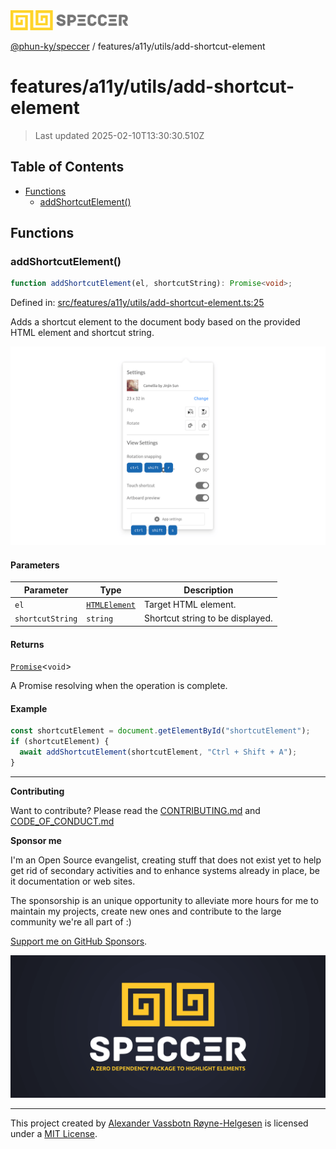 <div>
  <img alt="SPECCER logo" src="https://raw.githubusercontent.com/phun-ky/speccer/main/public/logo-speccer-horizontal-colored-package.svg?raw=true" style="max-height:32px;" />
</div>

[@phun-ky/speccer](../../../README.md) / features/a11y/utils/add-shortcut-element

# features/a11y/utils/add-shortcut-element

> Last updated 2025-02-10T13:30:30.510Z

## Table of Contents

- [Functions](#functions)
  - [addShortcutElement()](#addshortcutelement)

## Functions

### addShortcutElement()

```ts
function addShortcutElement(el, shortcutString): Promise<void>;
```

Defined in: [src/features/a11y/utils/add-shortcut-element.ts:25](https://github.com/phun-ky/speccer/blob/main/src/features/a11y/utils/add-shortcut-element.ts#L25)

Adds a shortcut element to the document body based on the provided HTML element and shortcut string.

![Screenshot of speccer a11y shortcuts in use](https://github.com/phun-ky/speccer/blob/main/public/speccer-a11y-shortcuts-light.png?raw=true)

#### Parameters

| Parameter        | Type                                                                    | Description                      |
| ---------------- | ----------------------------------------------------------------------- | -------------------------------- |
| `el`             | [`HTMLElement`](https://developer.mozilla.org/docs/Web/API/HTMLElement) | Target HTML element.             |
| `shortcutString` | `string`                                                                | Shortcut string to be displayed. |

#### Returns

[`Promise`](https://developer.mozilla.org/docs/Web/JavaScript/Reference/Global_Objects/Promise)\<`void`>

A Promise resolving when the operation is complete.

#### Example

```ts
const shortcutElement = document.getElementById("shortcutElement");
if (shortcutElement) {
  await addShortcutElement(shortcutElement, "Ctrl + Shift + A");
}
```

---

**Contributing**

Want to contribute? Please read the [CONTRIBUTING.md](https://github.com/phun-ky/speccer/blob/main/CONTRIBUTING.md) and [CODE_OF_CONDUCT.md](https://github.com/phun-ky/speccer/blob/main/CODE_OF_CONDUCT.md)

**Sponsor me**

I'm an Open Source evangelist, creating stuff that does not exist yet to help get rid of secondary activities and to enhance systems already in place, be it documentation or web sites.

The sponsorship is an unique opportunity to alleviate more hours for me to maintain my projects, create new ones and contribute to the large community we're all part of :)

[Support me on GitHub Sponsors](https://github.com/sponsors/phun-ky).

![Speccer banner, with logo and slogan: A zero dependency package to annotate or highlight elements](https://github.com/phun-ky/speccer/blob/main/public/speccer-banner.png?raw=true)

---

This project created by [Alexander Vassbotn Røyne-Helgesen](http://phun-ky.net) is licensed under a [MIT License](https://choosealicense.com/licenses/mit/).
